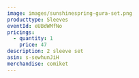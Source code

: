 ```yaml
---
image: images/sunshinespring-gura-set.png
producttype: Sleeves
eventId: eUBdWMfNo
pricings:
  - quantity: 1
    price: 47
description: 2 sleeve set
asin: s-sewhunJiH
merchandise: comiket
---
```

